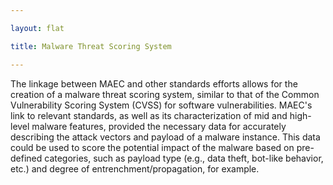 ```yaml
---

layout: flat

title: Malware Threat Scoring System

---
```




The linkage between MAEC and other standards efforts allows for the creation of a malware threat scoring system, similar to that of the Common Vulnerability Scoring System (CVSS) for software vulnerabilities. MAEC's link to relevant standards, as well as its characterization of mid and high-level malware features, provided the necessary data for accurately describing the attack vectors and payload of a malware instance.  This data could be used to score the potential impact of the malware based on pre-defined categories, such as payload type (e.g., data theft, bot-like behavior, etc.) and degree of entrenchment/propagation, for example. 